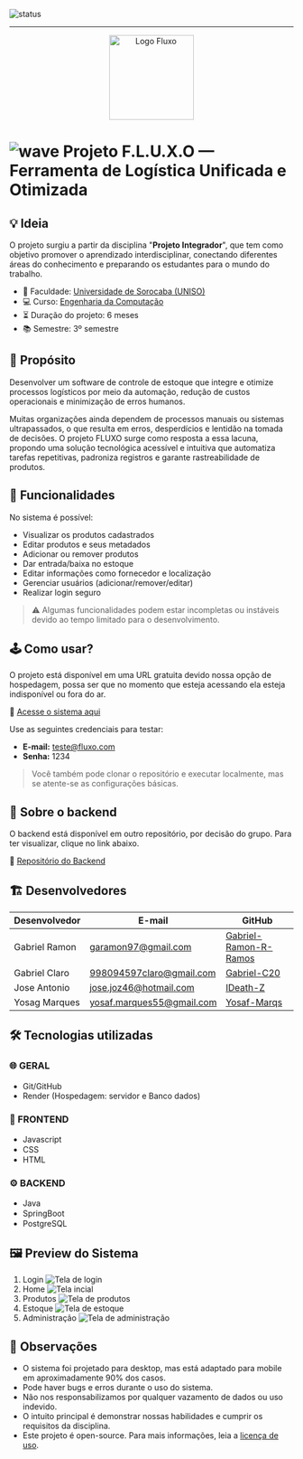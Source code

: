 ![status](https://img.shields.io/badge/Projeto_--_Fluxo-processo-blue?style=for-the-badge)

---

<p align="center">
  <img src="https://raw.githubusercontent.com/Gabriel-Ramon-R-Ramos/fluxo/main/PI%20-%20FLUXO/SCR/ASSETS/%C3%8DCONES/logo_fluxo.svg" alt="Logo Fluxo" width="150"/>
</p>

# ![wave](https://raw.githubusercontent.com/Gabriel-Ramon-R-Ramos/fluxo/main/PI%20-%20FLUXO/SCR/ASSETS/%C3%8DCONES/wave.svg) Projeto F.L.U.X.O — Ferramenta de Logística Unificada e Otimizada

## 💡 Ideia

O projeto surgiu a partir da disciplina "**Projeto Integrador**", que tem como objetivo promover o aprendizado interdisciplinar, conectando diferentes áreas do conhecimento e preparando os estudantes para o mundo do trabalho.

- 🏫 Faculdade: [Universidade de Sorocaba (UNISO)](https://uniso.br/)
- 💻 Curso: [Engenharia da Computação](https://uniso.br/graduacao/presencial/engenharia-da-computacao/)
- ⏳ Duração do projeto: 6 meses
- 📚 Semestre: 3º semestre

## 🎯 Propósito

Desenvolver um software de controle de estoque que integre e otimize processos logísticos por meio da automação, redução de custos operacionais e minimização de erros humanos.

Muitas organizações ainda dependem de processos manuais ou sistemas ultrapassados, o que resulta em erros, desperdícios e lentidão na tomada de decisões. O projeto FLUXO surge como resposta a essa lacuna, propondo uma solução tecnológica acessível e intuitiva que automatiza tarefas repetitivas, padroniza registros e garante rastreabilidade de produtos.

## 📲 Funcionalidades

No sistema é possível:

- Visualizar os produtos cadastrados
- Editar produtos e seus metadados
- Adicionar ou remover produtos
- Dar entrada/baixa no estoque
- Editar informações como fornecedor e localização
- Gerenciar usuários (adicionar/remover/editar)
- Realizar login seguro

> ⚠️ Algumas funcionalidades podem estar incompletas ou instáveis devido ao tempo limitado para o desenvolvimento.

## 🕹️ Como usar?

O projeto está disponível em uma URL gratuita devido nossa opção de hospedagem, possa ser que no momento que esteja acessando ela esteja indisponível ou fora do ar.

🔗 [Acesse o sistema aqui](https://fluxo-uqpq.onrender.com/)

Use as seguintes credenciais para testar:

- **E-mail:** teste@fluxo.com
- **Senha:** 1234

> Você também pode clonar o repositório e executar localmente, mas se atente-se as configurações básicas.

## 📍 Sobre o backend

O backend está disponível em outro repositório, por decisão do grupo. Para ter visualizar, clique no link abaixo.

🔗 [Repositório do Backend](https://github.com/IDeath-Z/Fluxo)

## 🏗️ Desenvolvedores

| Desenvolvedor | E-mail                    | GitHub                                                            |
| ------------- | ------------------------- | ----------------------------------------------------------------- |
| Gabriel Ramon | garamon97@gmail.com       | [Gabriel-Ramon-R-Ramos](https://github.com/Gabriel-Ramon-R-Ramos) |
| Gabriel Claro | 998094597claro@gmail.com  | [Gabriel-C20](https://github.com/Gabriel-C20)                     |
| Jose Antonio  | jose.joz46@hotmail.com    | [IDeath-Z](https://github.com/IDeath-Z)                           |
| Yosag Marques | yosaf.marques55@gmail.com | [Yosaf-Marqs](https://github.com/Yosaf-Marqs)                     |

## 🛠 Tecnologias utilizadas

### 🌐 GERAL

- Git/GitHub <img src="https://cdn.jsdelivr.net/gh/devicons/devicon@latest/icons/git/git-original.svg" width="15"/> <img src="https://cdn.jsdelivr.net/gh/devicons/devicon@latest/icons/github/github-original.svg" width="15"/>
- Render (Hospedagem: servidor e Banco dados)

### 🎨 FRONTEND

- Javascript <img src="https://cdn.jsdelivr.net/gh/devicons/devicon/icons/javascript/javascript-original.svg" width="15"/>
- CSS <img src="https://cdn.jsdelivr.net/gh/devicons/devicon@latest/icons/css3/css3-original.svg" width="15"/>
- HTML <img src="https://cdn.jsdelivr.net/gh/devicons/devicon@latest/icons/html5/html5-original.svg" width="15"/>

### ⚙️ BACKEND

- Java <img src="https://cdn.jsdelivr.net/gh/devicons/devicon@latest/icons/java/java-original.svg" width="15"/>
- SpringBoot <img src="https://cdn.jsdelivr.net/gh/devicons/devicon@latest/icons/spring/spring-original.svg" width="15"/>
- PostgreSQL <img src="https://cdn.jsdelivr.net/gh/devicons/devicon@latest/icons/postgresql/postgresql-plain.svg" width="15"/>

## 🖼️ Preview do Sistema

1. Login
   <img src="https://raw.githubusercontent.com/Gabriel-Ramon-R-Ramos/fluxo/main/DOCS/preview/login.png" alt="Tela de login"/>
2. Home
   <img src="https://raw.githubusercontent.com/Gabriel-Ramon-R-Ramos/fluxo/main/DOCS/preview/home.png" alt="Tela incial"/>
3. Produtos
   <img src="https://raw.githubusercontent.com/Gabriel-Ramon-R-Ramos/fluxo/main/DOCS/preview/produtos.png" alt="Tela de produtos"/>
4. Estoque
   <img src="https://raw.githubusercontent.com/Gabriel-Ramon-R-Ramos/fluxo/main/DOCS/preview/estoque.png" alt="Tela de estoque"/>
5. Administração
   <img src="https://raw.githubusercontent.com/Gabriel-Ramon-R-Ramos/fluxo/main/DOCS/preview/adm.png" alt="Tela de administração"/>

## 📝 Observações

- O sistema foi projetado para desktop, mas está adaptado para mobile em aproximadamente 90% dos casos.
- Pode haver bugs e erros durante o uso do sistema.
- Não nos responsabilizamos por qualquer vazamento de dados ou uso indevido.
- O intuito principal é demonstrar nossas habilidades e cumprir os requisitos da disciplina.
- Este projeto é open-source. Para mais informações, leia a [licença de uso](https://github.com/Gabriel-Ramon-R-Ramos/fluxo/blob/main/LICENSE).
